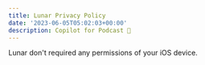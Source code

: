 ```yaml
---
title: Lunar Privacy Policy
date: '2023-06-05T05:02:03+00:00'
description: Copilot for Podcast 🤖️
---
```


Lunar don't required any permissions of your iOS device.
